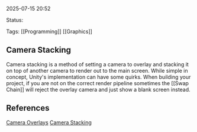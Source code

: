 2025-07-15 20:52

Status: 

Tags: [[Programming]] [[Graphics]]

## Camera Stacking
Camera stacking is a method of setting a camera to overlay and stacking it on top of another camera to render out to the main screen.
While simple in concept, Unity's implementation can have some quirks. When building your project, if you are not on the correct render pipeline sometimes the [[Swap Chain]] will reject the overlay camera and just show a blank screen instead.

## References
[Camera Overlays](https://docs.unity3d.com/2023.2/Documentation/Manual/cameras-overlay.html)
[Camera Stacking](https://docs.unity3d.com/Packages/com.unity.render-pipelines.universal@7.2/manual/camera-stacking.html)
